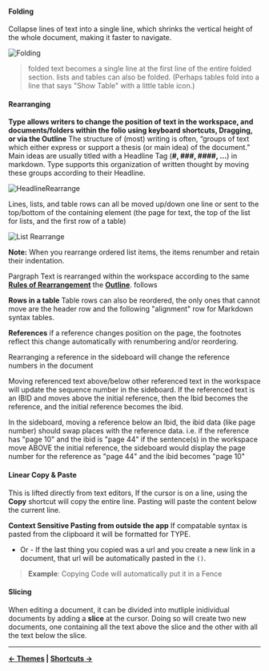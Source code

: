#### Folding
Collapse lines of text into a single line, which shrinks the vertical height of the whole document, making it faster to navigate.

![Folding](https://via.placeholder.com/1000x280)

> folded text becomes a single line at the first line of the entire folded section. lists and tables can also be folded. (Perhaps tables fold into a line that says "Show Table" with a little table icon.)

#### Rearranging
**Type allows writers to change the position of text in the workspace, and documents/folders within the folio using keyboard shortcuts, Dragging, or via the Outline**
The structure of (most) writing is often, “groups of text which either express or support a thesis (or main idea) of the document.” Main ideas are usually titled with a Headline Tag (**\#, ###, ####, …**) in markdown. Type supports this organization of written thought by moving these groups according to their Headline.

![HeadlineRearrange](https://via.placeholder.com/1000x480)

Lines, lists, and table rows can all be moved up/down one line or sent to the top/bottom of the containing element (the page for text, the top of the list for lists, and the first row of a table)

![List Rearrange](https://via.placeholder.com/1000x280)

**Note:** When you rearrange ordered list items, the items renumber and retain their indentation.

Pargraph Text is rearranged within the workspace according to the same [**Rules of Rearrangement**](https://github.com/JEFLBROWN/Type/wiki/Outline#rules-of-arrangement) the [**Outline**](https://github.com/JEFLBROWN/Type/wiki/Outline). follows

**Rows in a table**
Table rows can also be reordered, the only ones that cannot move are the header row and the following "alignment" row for Markdown syntax tables.

**References**
if a reference changes position on the page, the footnotes reflect this change automatically with renumbering and/or reordering.

Rearranging a reference in the sideboard will change the reference numbers in the document

Moving referenced text above/below other referenced text in the workspace will update the sequence number in the sideboard. If the referenced text is an IBID and moves above the initial reference, then the Ibid becomes the reference, and the initial reference becomes the ibid.

In the sideboard, moving a reference below an Ibid, the ibid data (like page number) should swap places with the reference data. i.e. if the reference has "page 10" and the ibid is "page 44" if the sentence(s) in the workspace move ABOVE the initial reference, the sideboard would display the page number for the reference as "page 44" and the ibid becomes "page 10"

#### Linear Copy & Paste
This is lifted directly from text editors, If the cursor is on a line, using the **Copy** shortcut will copy the entire line. Pasting will paste the content below the current line.

**Context Sensitive Pasting from outside the app**
If compatable syntax is pasted from the clipboard it will be formatted for TYPE.

 - Or - If the last thing you copied was a url and you create a new link in a document, that url will be automatically pasted in the `()`.

> **Example**: Copying Code will automatically put it in a Fence

#### Slicing
When editing a document, it can be divided into mutliple inidividual documents by adding a **slice** at the cursor. Doing so will create two new documents, one containing all the text above the slice and the other with all the text below the slice.

----
**[← Themes](https://github.com/JEFLBROWN/Type/wiki/Themes) | [Shortcuts →](https://github.com/JEFLBROWN/Type/wiki/Shortcuts)**
